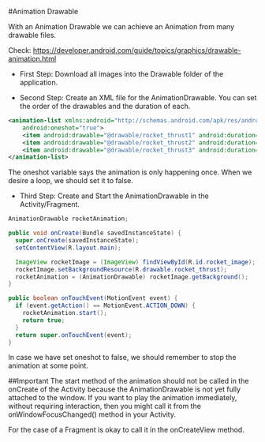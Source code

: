 #Animation Drawable

With an Animation Drawable we can achieve an Animation from many drawable files.

Check: https://developer.android.com/guide/topics/graphics/drawable-animation.html

* First Step: Download all images into the Drawable folder of the application.

* Second Step: Create an XML file for the AnimationDrawable. You can set the order of the drawables and the duration of each.
~~~ xml
<animation-list xmlns:android="http://schemas.android.com/apk/res/android"
    android:oneshot="true">
    <item android:drawable="@drawable/rocket_thrust1" android:duration="200" />
    <item android:drawable="@drawable/rocket_thrust2" android:duration="200" />
    <item android:drawable="@drawable/rocket_thrust3" android:duration="200" />
</animation-list>
~~~
The oneshot variable says the animation is only happening once. When we desire a loop, we should set it to false.

* Third Step: Create and Start the AnimationDrawable in the Activity/Fragment.
~~~ java
AnimationDrawable rocketAnimation;

public void onCreate(Bundle savedInstanceState) {
  super.onCreate(savedInstanceState);
  setContentView(R.layout.main);

  ImageView rocketImage = (ImageView) findViewById(R.id.rocket_image);
  rocketImage.setBackgroundResource(R.drawable.rocket_thrust);
  rocketAnimation = (AnimationDrawable) rocketImage.getBackground();
}

public boolean onTouchEvent(MotionEvent event) {
  if (event.getAction() == MotionEvent.ACTION_DOWN) {
    rocketAnimation.start();
    return true;
  }
  return super.onTouchEvent(event);
}
~~~
In case we have set oneshot to false, we should remember to stop the animation at some point.

##Important
The start method of the animation should not be called in the onCreate of the Activity because the AnimationDrawable is not yet fully attached to the window. If you want to play the animation immediately, without requiring interaction, then you might call it from the onWindowFocusChanged() method in your Activity.

For the case of a Fragment is okay to call it in the onCreateView method.
